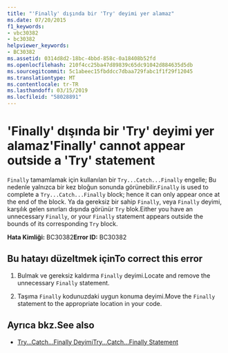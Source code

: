 ```yaml
---
title: "'Finally' dışında bir 'Try' deyimi yer alamaz"
ms.date: 07/20/2015
f1_keywords:
- vbc30382
- bc30382
helpviewer_keywords:
- BC30382
ms.assetid: 0314d8d2-18bc-4bbd-858c-0a18408b52fd
ms.openlocfilehash: 210f4cc25ba47d89839c65dc91042d884635d5db
ms.sourcegitcommit: 5c1abeec15fbddcc7dbaa729fabc1f1f29f12045
ms.translationtype: MT
ms.contentlocale: tr-TR
ms.lasthandoff: 03/15/2019
ms.locfileid: "58028891"
---
```

# <a name="finally-cannot-appear-outside-a-try-statement"></a><span data-ttu-id="1f771-102">'Finally' dışında bir 'Try' deyimi yer alamaz</span><span class="sxs-lookup"><span data-stu-id="1f771-102">'Finally' cannot appear outside a 'Try' statement</span></span>
<span data-ttu-id="1f771-103">`Finally` tamamlamak için kullanılan bir `Try...Catch...Finally` engelle; Bu nedenle yalnızca bir kez bloğun sonunda görünebilir.</span><span class="sxs-lookup"><span data-stu-id="1f771-103">`Finally` is used to complete a `Try...Catch...Finally` block; hence it can only appear once at the end of the block.</span></span> <span data-ttu-id="1f771-104">Ya da gereksiz bir sahip `Finally`, veya `Finally` deyimi, karşılık gelen sınırları dışında görünür `Try` blok.</span><span class="sxs-lookup"><span data-stu-id="1f771-104">Either you have an unnecessary `Finally`, or your `Finally` statement appears outside the bounds of its corresponding `Try` block.</span></span>  
  
 <span data-ttu-id="1f771-105">**Hata Kimliği:** BC30382</span><span class="sxs-lookup"><span data-stu-id="1f771-105">**Error ID:** BC30382</span></span>  
  
## <a name="to-correct-this-error"></a><span data-ttu-id="1f771-106">Bu hatayı düzeltmek için</span><span class="sxs-lookup"><span data-stu-id="1f771-106">To correct this error</span></span>  
  
1.  <span data-ttu-id="1f771-107">Bulmak ve gereksiz kaldırma `Finally` deyimi.</span><span class="sxs-lookup"><span data-stu-id="1f771-107">Locate and remove the unnecessary `Finally` statement.</span></span>  
  
2.  <span data-ttu-id="1f771-108">Taşıma `Finally` kodunuzdaki uygun konuma deyimi.</span><span class="sxs-lookup"><span data-stu-id="1f771-108">Move the `Finally` statement to the appropriate location in your code.</span></span>  
  
## <a name="see-also"></a><span data-ttu-id="1f771-109">Ayrıca bkz.</span><span class="sxs-lookup"><span data-stu-id="1f771-109">See also</span></span>

- [<span data-ttu-id="1f771-110">Try...Catch...Finally Deyimi</span><span class="sxs-lookup"><span data-stu-id="1f771-110">Try...Catch...Finally Statement</span></span>](../../visual-basic/language-reference/statements/try-catch-finally-statement.md)
